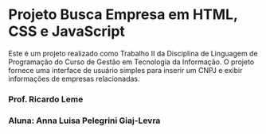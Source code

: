 

# Projeto Busca Empresa em HTML, CSS e JavaScript
Este é um projeto realizado como Trabalho II da Disciplina de Linguagem de Programação do Curso de Gestão em Tecnologia da Informação. O projeto fornece uma interface de usuário simples para inserir um CNPJ e exibir informações de empresas relacionadas.

### Prof. Ricardo Leme
### Aluna: Anna Luisa Pelegrini Giaj-Levra
